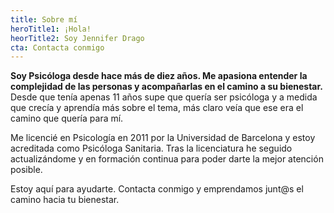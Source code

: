 ```yaml
---
title: Sobre mí
heroTitle1: ¡Hola!
heorTitle2: Soy Jennifer Drago
cta: Contacta conmigo
---
```


**Soy Psicóloga desde hace más de diez años. Me apasiona entender la complejidad de las personas y acompañarlas en el camino a su bienestar.**
‍
Desde que tenía apenas 11 años supe que quería ser psicóloga y a medida que crecía y aprendía más sobre el tema, más claro veía que ese era el camino que quería para mí.

Me licencié en Psicología en 2011 por la Universidad de Barcelona y estoy acreditada como Psicóloga Sanitaria. Tras la licenciatura he seguido actualizándome y en formación continua para poder darte la mejor atención posible.

Estoy aquí para ayudarte. Contacta conmigo y emprendamos junt@s el camino hacia tu bienestar.
